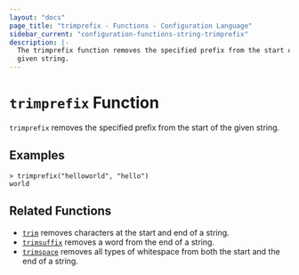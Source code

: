 ```yaml
---
layout: "docs"
page_title: "trimprefix - Functions - Configuration Language"
sidebar_current: "configuration-functions-string-trimprefix"
description: |-
  The trimprefix function removes the specified prefix from the start of a
  given string.
---
```


# `trimprefix` Function


`trimprefix` removes the specified prefix from the start of the given string.

## Examples

```
> trimprefix("helloworld", "hello")
world
```

## Related Functions

* [`trim`](./trim.html) removes characters at the start and end of a string.
* [`trimsuffix`](./trimsuffix.html) removes a word from the end of a string.
* [`trimspace`](./trimspace.html) removes all types of whitespace from
  both the start and the end of a string.
